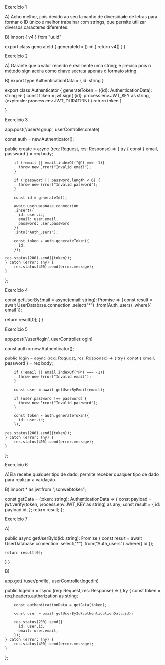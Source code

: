   Exercício 1

 A) Acho melhor, pois devido ao seu tamanho de diversidade de letras para formar o ID único é melhor trabalhar com strings, que permite utilizar diversos caracteres diferentes.

 B) import { v4 } from "uuid"

 export class generateId {
   generateId = () => {
       return v4()
    }
 }

Exercício 2

 A) Garante que o valor receido é realmente uma string; é preciso pois o método sign aceita como chave secreta apenas o formato string.

 B) export type AuthenticationData = {
    id: string
 }

 export class Authenticator {
    generateToken = ({id}: AuthenticationData): string => {
        const token = jwt.sign(
            {id},
            process.env.JWT_KEY as string,
            {expiresIn: process.env.JWT_DURATION}
        )
        return token
    }

 }

Exercício 3

app.post('/user/signup', userController.create)

const auth = new Authenticator();

public create = async (req: Request, res: Response) => {
    try {
        const { email, password } = req.body;

        if (!email || email.indexOf("@") === -1){
          throw new Error("Invalid email");
        }

        if (!password || password.length < 6) {
          throw new Error("Invalid password");
        }

        const id = generateId();

        await UserDatabase.connection
        .insert({
          id: user.id,
          email: user.email,
          password: user.password
        })
        .into("Auth_users");
    
        const token = auth.generateToken({
          id,
        });

    res.status(200).send({token});
    } catch (error: any) {
        res.status(400).send(error.message);
    }
};    

Exercício 4

const getUserByEmail = async(email: string): Promise<any> => {
   const result = await UserDatabase.connection
     .select("*")
     .from(Auth_users)
     .where({ email });

   return result[0];
  }
}

Exercício 5

app.post('/user/login', userController.login)

const auth = new Authenticator();

public login = async (req: Request, res: Response) => {
    try {
        const { email, password } = req.body;

        if (!email || email.indexOf("@") === -1){
          throw new Error("Invalid email");
        }

        const user = await getUserByEmail(email);

        if (user.password !== password) {
          throw new Error("Invalid password");
        }
    
        const token = auth.generateToken({
          id: user.id;
        });

    res.status(200).send({token});
    } catch (error: any) {
        res.status(400).send(error.message);
    }
};  

Exercício 6

A)Ela recebe qualquer tipo de dado; permite receber qualquer tipo de dado para realizar a validação.

B) import * as jwt from "jsonwebtoken";

const getData = (token: string): AuthenticationData => {
  const payload = jwt.verify(token, process.env.JWT_KEY as string) as any;
  const result = {
    id: payload.id,
  };
  return result;
};

Exercício 7

A)

public async getUserById(id: string): Promise<any> {
    const result = await UserDatabase.connection
      .select("*")
      .from("Auth_users")
      .where({ id });

    return result[0];
  }
}

B)

app.get('/user/profile', userController.logedIn)

public logedIn = async (req: Request, res: Response) => {
    try {
        const token = req.headers.authorization as string;

        const authenticationData = getData(token);

        const user = await getUserById(authenticationData.id);

        res.status(200).send({
          id: user.id,
          email: user.email,
        });
    } catch (error: any) {
        res.status(400).send(error.message);
    }
};  
